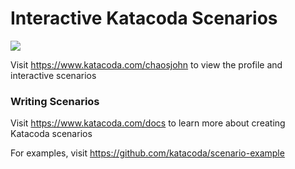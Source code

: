 # Interactive Katacoda Scenarios

[![](http://shields.katacoda.com/katacoda/chaosjohn/count.svg)](https://www.katacoda.com/chaosjohn "Get your profile on Katacoda.com")

Visit https://www.katacoda.com/chaosjohn to view the profile and interactive scenarios

### Writing Scenarios
Visit https://www.katacoda.com/docs to learn more about creating Katacoda scenarios

For examples, visit https://github.com/katacoda/scenario-example
